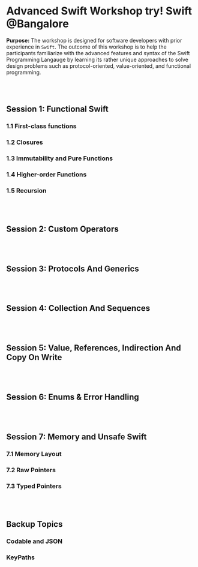 # Advanced Swift Workshop try! Swift @Bangalore
**Purpose:** The workshop is designed for software developers with prior experience in `Swift`. The outcome of this workshop is to help the participants familiarize with the advanced features and syntax of the Swift Programming Langauge by learning its rather unique approaches to solve design problems such as protocol-oriented, value-oriented, and functional programming.

<br>
<br>

## Session 1: Functional Swift
### 1.1 First-class functions
### 1.2 Closures
### 1.3 Immutability and Pure Functions
### 1.4 Higher-order Functions
### 1.5 Recursion

<br>
<br>

## Session 2: Custom Operators

<br>
<br>

## Session 3: Protocols And Generics

<br>
<br>

## Session 4: Collection And Sequences

<br>
<br>

## Session 5: Value, References, Indirection And Copy On Write

<br>
<br>

## Session 6: Enums & Error Handling

<br>
<br>

## Session 7: Memory and Unsafe Swift
### 7.1 Memory Layout
### 7.2 Raw Pointers
### 7.3 Typed Pointers

<br>
<br>

## Backup Topics
### Codable and JSON
### KeyPaths
